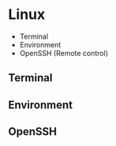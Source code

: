 # Linux

- Terminal
- Environment
- OpenSSH (Remote control)

## Terminal

## Environment

## OpenSSH
